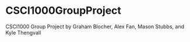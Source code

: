 # CSCI1000GroupProject
CSCI1000 Group Project by Graham Blocher, Alex Fan, Mason Stubbs, and Kyle Thengvall

